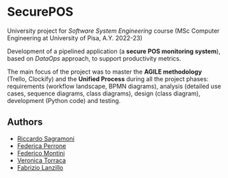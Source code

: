 # SecurePOS

University project for *Software System Engineering* course (MSc Computer Engineering at University of Pisa, A.Y. 2022-23)

Development of a pipelined application (a **secure POS monitoring system**), based on *DataOps* approach, to support productivity metrics.

The main focus of the project was to master the **AGILE methodology** (Trello, Clockify) and the **Unified Process** during all the project phases: requirements (workflow landscape, BPMN diagrams), analysis (detailed use cases, sequence diagrams, class diagrams), design (class diagram), development (Python code) and testing.


## Authors

- [Riccardo Sagramoni](https://github.com/RiccardoSagramoni)
- [Federica Perrone](https://github.com/Fedeperrone98)
- [Federico Montini](https://github.com/FedericoMontini98)
- [Veronica Torraca](https://github.com/veronicator)
- [Fabrizio Lanzillo](https://github.com/FabrizioLanzillo)
